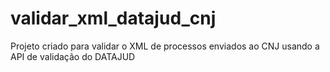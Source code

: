 # validar_xml_datajud_cnj
Projeto criado para validar o XML de processos enviados ao CNJ usando a API de validação do DATAJUD
